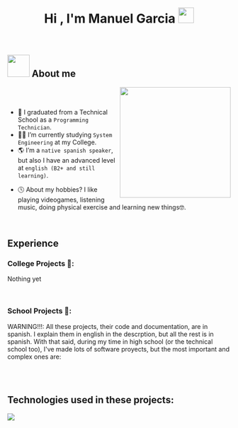 <!-- ## Hi there 👋-->
<h1 align="center">Hi , I'm Manuel Garcia <img src="https://media.giphy.com/media/hvRJCLFzcasrR4ia7z/giphy.gif" width="35"></h1>



<br>

<!--
**manuDevGH/manuDevGH** is a ✨ _special_ ✨ repository because its `README.md` (this file) appears on your GitHub profile.

Here are some ideas to get you started:

- 🔭 I’m currently working on ...
- 🌱 I’m currently learning ...
- 👯 I’m looking to collaborate on ...
- 🤔 I’m looking for help with ...
- 💬 Ask me about ...
- 📫 How to reach me: ...
- 😄 Pronouns: ...
- ⚡ Fun fact: ...
-->


## <picture><img src = "https://github.com/7oSkaaa/7oSkaaa/blob/main/Images/about_me.gif?raw=true" width = 50px></picture> About me

<picture> <img align="right" src="https://github.com/7oSkaaa/7oSkaaa/blob/main/Images/Right_Side.gif?raw=true" width = 250px></picture>

<br><br>

- :school: I graduated from a Technical School as a `Programming Technician`.
- :student: I’m currently studying `System Engineering` at my College.
- :earth_americas: I’m a `native spanish speaker`, but also I have an advanced level at `english (B2+ and still learning)`.
<!-- - :technologist: I love using Software as a solution for every Problem.-->
- :clock4: About my hobbies? I like playing videogames, listening music, doing physical exercise and learning new things:nerd_face:.
<br>

<h2>Experience</h2>
<h3>College Projects 🎨:</h3>
<p>Nothing yet</p>
<Br>

<h3>School Projects 🎨:</h3>
<p>WARNING!!!: All these projects, their code and documentation, are in spanish. I explain them in english in the descrption, but all the rest is in spanish. With that said, during my time in high school (or the technical school too), I've made lots of software proyects, but the most important and complex ones are:</p>
<Br>
<!--[![ReadMe Card](https://github-readme-stats.vercel.app/api/pin/?username=Aryagm&repo=California_Housing_Prices)](https://github.com/Aryagm/California_Housing_Prices)-->
<!--[![ReadMe Card](https://github-readme-stats.vercel.app/api/pin/?username=Aryagm&repo=California_Housing_Prices)](https://github.com/Aryagm/California_Housing_Prices)-->
<!--[![ReadMe Card](https://github-readme-stats.vercel.app/api/pin/?username=Aryagm&repo=California_Housing_Prices)](https://github.com/Aryagm/California_Housing_Prices)-->
<!--[![ReadMe Card](https://github-readme-stats.vercel.app/api/pin/?username=Aryagm&repo=California_Housing_Prices)](https://github.com/Aryagm/California_Housing_Prices)-->
<!--[![ReadMe Card](https://github-readme-stats.vercel.app/api/pin/?username=Aryagm&repo=California_Housing_Prices)](https://github.com/Aryagm/California_Housing_Prices)-->
<!--[![ReadMe Card](https://github-readme-stats.vercel.app/api/pin/?username=Aryagm&repo=California_Housing_Prices)](https://github.com/Aryagm/California_Housing_Prices)-->

<Br>
<h2>Technologies used in these projects:</h2>
<!--tech stack icons-->
<p align="left">
  <a href="https://skillicons.dev">
    <img src="https://skillicons.dev/icons?i=html,css,js,react,bootstrap,php,mysql,firebase,unity,cs,py,github,visualstudio,vscode&perline=12" />
  </a>
</p>
<br>

